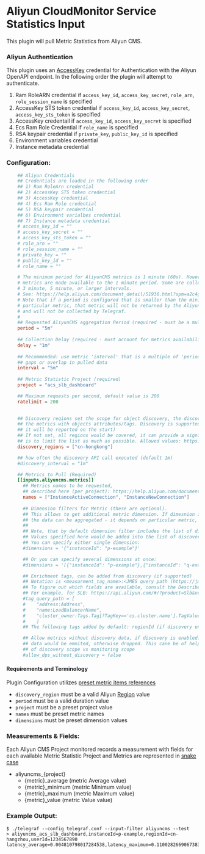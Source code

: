 # Aliyun CloudMonitor Service Statistics Input

This plugin will pull Metric Statistics from Aliyun CMS.

### Aliyun Authentication

This plugin uses an [AccessKey](https://www.alibabacloud.com/help/doc-detail/53045.htm?spm=a2c63.p38356.b99.127.5cba21fdt5MJKr&parentId=28572) credential for Authentication with the Aliyun OpenAPI endpoint.
In the following order the plugin will attempt to authenticate.
1. Ram RoleARN credential if `access_key_id`, `access_key_secret`, `role_arn`, `role_session_name` is specified
2. AccessKey STS token credential if `access_key_id`, `access_key_secret`, `access_key_sts_token` is specified
3. AccessKey credentail if `access_key_id`, `access_key_secret` is specified
4. Ecs Ram Role Credential if `role_name` is specified
5. RSA keypair credential if `private_key`, `public_key_id` is specified
6. Environment variables credential
7. Instance metadata credential

### Configuration:

```toml
	## Aliyun Credentials
	## Credentials are loaded in the following order
	## 1) Ram RoleArn credential
	## 2) AccessKey STS token credential
	## 3) AccessKey credential
	## 4) Ecs Ram Role credential
	## 5) RSA keypair cendential
	## 6) Environment varialbes credential
	## 7) Instance metadata credential
	# access_key_id = ""
	# access_key_secret = ""
	# access_key_sts_token = ""
	# role_arn = ""
	# role_session_name = ""
	# private_key = ""
	# public_key_id = ""
	# role_name = ""

	# The minimum period for AliyunCMS metrics is 1 minute (60s). However not all
	# metrics are made available to the 1 minute period. Some are collected at
	# 3 minute, 5 minute, or larger intervals.
	# See: https://help.aliyun.com/document_detail/51936.html?spm=a2c4g.11186623.2.18.2bc1750eeOw1Pv
	# Note that if a period is configured that is smaller than the minimum for a
	# particular metric, that metric will not be returned by the Aliyun OpenAPI
	# and will not be collected by Telegraf.
	#
	## Requested AliyunCMS aggregation Period (required - must be a multiple of 60s)
	period = "5m"
  
	## Collection Delay (required - must account for metrics availability via AliyunCMS API)
	delay = "1m"
  
	## Recommended: use metric 'interval' that is a multiple of 'period' to avoid
	## gaps or overlap in pulled data
	interval = "5m"
  
	## Metric Statistic Project (required)
	project = "acs_slb_dashboard"

	## Maximum requests per second, default value is 200
	ratelimit = 200
  

	## Discovery reqions set the scope for object discovery, the discovered info can be used to enrich
    ## the metrics with objects attributes/tags. Discovery is supported not for all projects (if not supported, then 
    ## it will be reported on the start)
    ## If not set, all regions would be covered, it can provide a significant load on API, so the recommendation here
    ## is to limit the list as much as possible. Allowed values: https://www.alibabacloud.com/help/zh/doc-detail/40654.htm
	discovery_regions = ["cn-hongkong"]

    ## how often the discovery API call executed (default 1m)
	#discovery_interval = "1m"

	## Metrics to Pull (Required)
	[[inputs.aliyuncms.metrics]]
	  ## Metrics names to be requested, 
      ## described here (per project): https://help.aliyun.com/document_detail/28619.html?spm=a2c4g.11186623.6.690.1938ad41wg8QSq
      names = ["InstanceActiveConnection", "InstanceNewConnection"]
	
	  ## Dimension filters for Metric (these are optional).
      ## This allows to get additional metric dimension. If dimesnion is not specified it can be returned or
      ## the data can be aggregated - it depends on particular metric, you can find details here: https://help.aliyun.com/document_detail/28619.html?spm=a2c4g.11186623.6.690.1938ad41wg8QSq
      ##
      ## Note, that by default dimension filter includes the list of discovered objects in scope (if discovery is enabled)
      ## Values specified here would be added into the list of discovered objects.
      ## You can specify either single dimension:      
      #dimensions = '{"instanceId": "p-example"}'

      ## Or you can specify several dimensions at once:
      #dimensions = '[{"instanceId": "p-example"},{"instanceId": "q-example"}]'

      ## Enrichment tags, can be added from discovery (if supported)
      ## Notation is <measurment_tag_name>:<JMES query path (https://jmespath.org/tutorial.html)>
      ## To figure out which fields are available, consult the Describe<ObjectType> API per project.
      ## For example, for SLB: https://api.aliyun.com/#/?product=Slb&version=2014-05-15&api=DescribeLoadBalancers&params={}&tab=MOCK&lang=GO
      #tag_query_path = [
      #    "address:Address",
      #    "name:LoadBalancerName",
      #    "cluster_owner:Tags.Tag[?TagKey=='cs.cluster.name'].TagValue | [0]"
      #    ]
      ## The following tags added by default: regionId (if discovery enabled), userId, instanceId.

      ## Allow metrics without discovery data, if discovery is enabled. If set to true, then metric without discovery
      ## data would be emmited, otherwise dropped. This cane be of help, in case debugging dimesnion filters, or partial coverage 
      ## of discovery scope vs monitoring scope 
      #allow_dps_without_discovery = false

```

#### Requirements and Terminology

Plugin Configuration utilizes [preset metric items references](https://www.alibabacloud.com/help/doc-detail/28619.htm?spm=a2c63.p38356.a3.2.389f233d0kPJn0)

- `discovery_region` must be a valid Aliyun [Region](https://www.alibabacloud.com/help/doc-detail/40654.htm) value
- `period` must be a valid duration value
- `project` must be a preset project value
- `names` must be preset metric names
- `dimensions` must be preset dimension values

### Measurements & Fields:

Each Aliyun CMS Project monitored records a measurement with fields for each available Metric Statistic
Project and Metrics are represented in [snake case](https://en.wikipedia.org/wiki/Snake_case)

- aliyuncms_{project}
  - {metric}_average     (metric Average value)
  - {metric}_minimum     (metric Minimum value)
  - {metric}_maximum     (metric Maximum value)
  - {metric}_value       (metric Value value)

### Example Output:

```
$ ./telegraf --config telegraf.conf --input-filter aliyuncms --test
> aliyuncms_acs_slb_dashboard,instanceId=p-example,regionId=cn-hangzhou,userId=1234567890 latency_average=0.004810798017284538,latency_maximum=0.1100282669067383,latency_minimum=0.0006084442138671875
```
